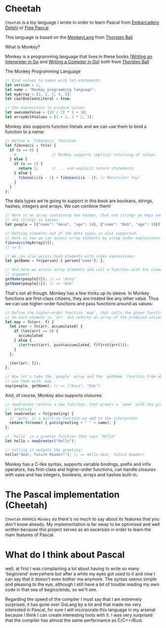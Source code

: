 # Cheetah

`Cheetah` is a toy language i wrote in order to learn Pascal from [Embarcadero Delphi](https://www.embarcadero.com/es/) or [Free Pascal](https://www.freepascal.org/)

This language is based on the [MonkeyLang](https://monkeylang.org/) from [Thorsten Ball](https://github.com/mrnugget)

What is Monkey?

Monkey is a programming language that lives in these books ([Writing an Interpreter in Go](https://interpreterbook.com/) and [Writing a Compiler in Go](https://compilerbook.com/)) both from [Thorsten Ball](https://github.com/mrnugget)


The Monkey Programming Language

```Javascript
// Bind values to names with let-statements
let version = 1;
let name = "Monkey programming language";
let myArray = [1, 2, 3, 4, 5];
let coolBooleanLiteral = true;

// Use expressions to produce values
let awesomeValue = (10 / 2) * 5 + 30;
let arrayWithValues = [1 + 1, 2 * 2, 3];
```

Monkey also supports function literals and we can use them to bind a function to a name:

```Javascript
// Define a `fibonacci` function
let fibonacci = fn(x) {
  if (x == 0) {
    0                // Monkey supports implicit returning of values
  } else {
    if (x == 1) {
      return 1;      // ... and explicit return statements
    } else {
      fibonacci(x - 1) + fibonacci(x - 2); // Recursion! Yay!
    }
  }
};
```

The data types we're going to support in this book are booleans, strings, hashes, integers and arrays. We can combine them!

```Javascript
// Here is an array containing two hashes, that use strings as keys and integers
// and strings as values
let people = [{"name": "Anna", "age": 24}, {"name": "Bob", "age": 99}];

// Getting elements out of the data types is also supported.
// Here is how we can access array elements by using index expressions:
fibonacci(myArray[4]);
// => 5

// We can also access hash elements with index expressions:
let getName = fn(person) { person["name"]; };

// And here we access array elements and call a function with the element as
// argument:
getName(people[0]); // => "Anna"
getName(people[1]); // => "Bob"
```

That's not all though. Monkey has a few tricks up its sleeve. In Monkey functions are first-class citizens, they are treated like any other value. Thus we can use higher-order functions and pass functions around as values:

```Javascript
// Define the higher-order function `map`, that calls the given function `f`
// on each element in `arr` and returns an array of the produced values.
let map = fn(arr, f) {
  let iter = fn(arr, accumulated) {
    if (len(arr) == 0) {
      accumulated
    } else {
      iter(rest(arr), push(accumulated, f(first(arr))));
    }
  };

  iter(arr, []);
};

// Now let's take the `people` array and the `getName` function from above and
// use them with `map`.
map(people, getName); // => ["Anna", "Bob"]
```

And, of course, Monkey also supports closures:

```Javascript
// newGreeter returns a new function, that greets a `name` with the given
// `greeting`.
let newGreeter = fn(greeting) {
  // `puts` is a built-in function we add to the interpreter
  return fn(name) { puts(greeting + " " + name); }
};

// `hello` is a greeter function that says "Hello"
let hello = newGreeter("Hello");

// Calling it outputs the greeting:
hello("dear, future Reader!"); // => Hello dear, future Reader!
```

Monkey has a C-like syntax, supports variable bindings, prefix and infix operators, has first-class and higher-order functions, can handle closures with ease and has integers, booleans, arrays and hashes built-in.

# The Pascal implementation (Cheetah)
`Cheetah` mimics `Monkey` so there's no much to say about its features that you don't know already. My implementation is far away to be optimised and well written because this project serves as an excersize in order to learn the main features of Pascal.

# What do I think about Pascal
well, at first I was complaining a lot about having to write so many 'begin/end' everywhere but after a while my eyes got used to it and now I can say that it doesn't even bother me anymore. The syntax seems simple and pleasing to the eye, although I still have a bit of trouble reading my own code in that sea of begins/ends, so we'll see.

Regarding the speed of the compiler I must say that I am extremely surprised, it has gone over GoLang by a lot and that made me very interested in Pascal, for sure I will incorporate this language in my arsenal because I think I can create interesting tools with it. I was very surprised that the compiler has almost the same performance as C/C++/Rust.



